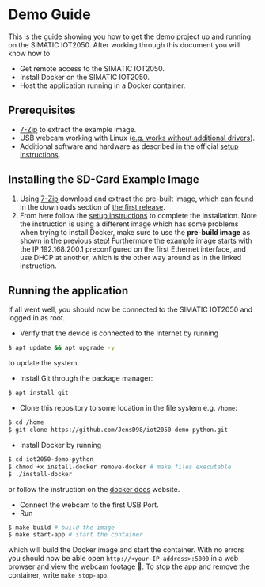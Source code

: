 # Demo Guide

This is the guide showing you how to get the demo project up and running on the SIMATIC IOT2050. After working through this document you will know how to

- Get remote access to the SIMATIC IOT2050.
- Install Docker on the SIMATIC IOT2050.
- Host the application running in a Docker container.

## Prerequisites

- [7-Zip](https://www.7-zip.de/) to extract the example image.
- USB webcam working with Linux ([e.g. works without additional drivers](https://www.amazon.de/Jelly-Comb-Objektivdeckel-Video-Anrufe-Live-Streaming/dp/B0894RDBMJ/ref=sr_1_2_sspa?__mk_de_DE=%C3%85M%C3%85%C5%BD%C3%95%C3%91&dchild=1&keywords=webcam+linux&qid=1611871231&sr=8-2-spons&psc=1&spLa=ZW5jcnlwdGVkUXVhbGlmaWVyPUExRDlDQThIREE5TFU3JmVuY3J5cHRlZElkPUEwMTA1ODU3MUowM0FEUjhLVU1JVyZlbmNyeXB0ZWRBZElkPUEwMjIxMzYwMkdNMkpIQUM0M0daSSZ3aWRnZXROYW1lPXNwX2F0ZiZhY3Rpb249Y2xpY2tSZWRpcmVjdCZkb05vdExvZ0NsaWNrPXRydWU=)).
- Additional software and hardware as described in the official
  [setup instructions](https://support.industry.siemens.com/tf/ww/en/posts/how-to-setup-the-iot2050/238945/?page=0&pageSize=10).

## Installing the SD-Card Example Image

1. Using [7-Zip](https://www.7-zip.de/) download and extract the pre-built image, which can found in the downloads section of
   [the first release](https://github.com/JensD98/iot2050-demo-python/releases/tag/v1.0.0).
2. From here follow the
   [setup instructions](https://support.industry.siemens.com/tf/ww/en/posts/how-to-setup-the-iot2050/238945/?page=0&pageSize=10)
   to complete the installation. Note the instruction is using a different image which has some problems when trying to install Docker, make sure to use the
   **pre-build image** as shown in the previous step! Furthermore the example image starts with the IP 192.168.200.1 preconfigured on the first Ethernet interface, and use DHCP at another, which is the other way around as in the linked instruction.

## Running the application

If all went well, you should now be connected to the SIMATIC IOT2050 and logged in as root.

- Verify that the device is connected to the Internet by running

```bash
$ apt update && apt upgrade -y
```

to update the system.

- Install Git through the package manager:

```bash
$ apt install git
```

- Clone this repository to some location in the file system e.g. `/home`:

```bash
$ cd /home
$ git clone https://github.com/JensD98/iot2050-demo-python.git
```

- Install Docker by running

```bash
$ cd iot2050-demo-python
$ chmod +x install-docker remove-docker # make files executable
$ ./install-docker
```

or follow the instruction on the [docker docs](https://docs.docker.com/engine/install/debian/) website.

- Connect the webcam to the first USB Port.
- Run

```bash
$ make build # build the image
$ make start-app # start the container
```

which will build the Docker image and start the container. With no errors you should now be able open `http://<your-IP-address>:5000` in a web browser and
view the webcam footage :tada:. To stop the app and remove the container, write `make stop-app`.
